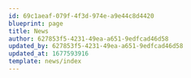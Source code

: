 ```yaml
---
id: 69c1aeaf-079f-4f3d-974e-a9e44c8d4420
blueprint: page
title: News
author: 627853f5-4231-49ea-a651-9edfcad46d58
updated_by: 627853f5-4231-49ea-a651-9edfcad46d58
updated_at: 1677593916
template: news/index
---
```

